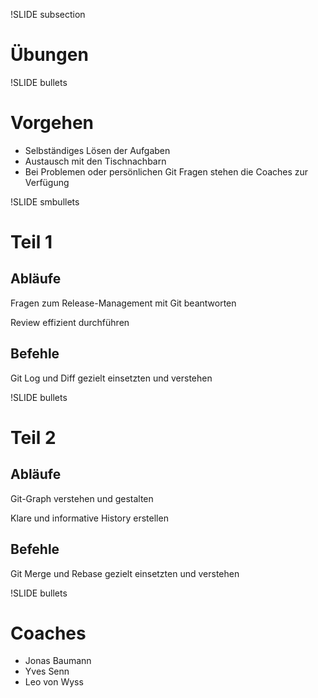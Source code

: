 !SLIDE subsection
# Übungen #

!SLIDE bullets

# Vorgehen #

* Selbständiges Lösen der Aufgaben
* Austausch mit den Tischnachbarn
* Bei Problemen oder persönlichen Git Fragen stehen die Coaches zur Verfügung

!SLIDE smbullets
# Teil 1 #

## Abläufe ##

Fragen zum Release-Management mit Git beantworten

Review effizient durchführen

## Befehle ##

Git Log und Diff gezielt einsetzten und verstehen

!SLIDE bullets
# Teil 2 #

## Abläufe ##

Git-Graph verstehen und gestalten

Klare und informative History erstellen

## Befehle ##

Git Merge und Rebase gezielt einsetzten und verstehen


!SLIDE bullets
# Coaches #
* Jonas Baumann
* Yves Senn
* Leo von Wyss
